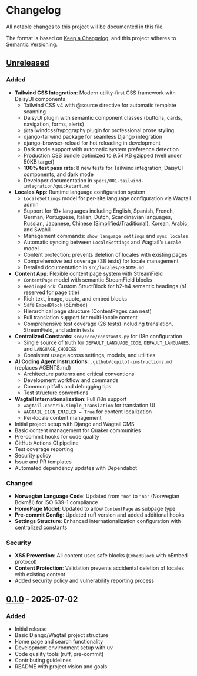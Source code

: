 # Changelog

All notable changes to this project will be documented in this file.

The format is based on [Keep a Changelog](https://keepachangelog.com/en/1.0.0/),
and this project adheres to [Semantic Versioning](https://semver.org/spec/v2.0.0.html).

## [Unreleased]

### Added

- **Tailwind CSS Integration**: Modern utility-first CSS framework with DaisyUI components
  - Tailwind CSS v4 with @source directive for automatic template scanning
  - DaisyUI plugin with semantic component classes (buttons, cards, navigation, forms, alerts)
  - @tailwindcss/typography plugin for professional prose styling
  - django-tailwind package for seamless Django integration
  - django-browser-reload for hot reloading in development
  - Dark mode support with automatic system preference detection
  - Production CSS bundle optimized to 9.54 KB gzipped (well under 50KB target)
  - **100% test pass rate**: 8 new tests for Tailwind integration, DaisyUI components, and dark mode
  - Developer documentation in `specs/001-tailwind-integration/quickstart.md`
- **Locales App**: Runtime language configuration system
  - `LocaleSettings` model for per-site language configuration via Wagtail admin
  - Support for 19+ languages including English, Spanish, French, German, Portuguese, Italian, Dutch, Scandinavian languages, Russian, Japanese, Chinese (Simplified/Traditional), Korean, Arabic, and Swahili
  - Management commands: `show_language_settings` and `sync_locales`
  - Automatic syncing between `LocaleSettings` and Wagtail's `Locale` model
  - Content protection: prevents deletion of locales with existing pages
  - Comprehensive test coverage (38 tests) for locale management
  - Detailed documentation in `src/locales/README.md`
- **Content App**: Flexible content page system with StreamField
  - `ContentPage` model with semantic StreamField blocks
  - `HeadingBlock`: Custom StructBlock for h2-h4 semantic headings (h1 reserved for page title)
  - Rich text, image, quote, and embed blocks
  - Safe `EmbedBlock` (oEmbed)
  - Hierarchical page structure (ContentPages can nest)
  - Full translation support for multi-locale content
  - Comprehensive test coverage (26 tests) including translation, StreamField, and admin tests
- **Centralized Constants**: `src/core/constants.py` for i18n configuration
  - Single source of truth for `DEFAULT_LANGUAGE_CODE`, `DEFAULT_LANGUAGES`, and `LANGUAGE_CHOICES`
  - Consistent usage across settings, models, and utilities
- **AI Coding Agent Instructions**: `.github/copilot-instructions.md` (replaces AGENTS.md)
  - Architecture patterns and critical conventions
  - Development workflow and commands
  - Common pitfalls and debugging tips
  - Test structure conventions
- **Wagtail Internationalization**: Full i18n support
  - `wagtail.contrib.simple_translation` for translation UI
  - `WAGTAIL_I18N_ENABLED = True` for content localization
  - Per-locale content management
- Initial project setup with Django and Wagtail CMS
- Basic content management for Quaker communities
- Pre-commit hooks for code quality
- GitHub Actions CI pipeline
- Test coverage reporting
- Security policy
- Issue and PR templates
- Automated dependency updates with Dependabot

### Changed

- **Norwegian Language Code**: Updated from `"no"` to `"nb"` (Norwegian Bokmål) for ISO 639-1 compliance
- **HomePage Model**: Updated to allow `ContentPage` as subpage type
- **Pre-commit Config**: Updated ruff version and added additional hooks
- **Settings Structure**: Enhanced internationalization configuration with centralized constants

### Security

- **XSS Prevention**: All content uses safe blocks (`EmbedBlock` with oEmbed protocol)
- **Content Protection**: Validation prevents accidental deletion of locales with existing content
- Added security policy and vulnerability reporting process

## [0.1.0] - 2025-07-02

### Added

- Initial release
- Basic Django/Wagtail project structure
- Home page and search functionality
- Development environment setup with uv
- Code quality tools (ruff, pre-commit)
- Contributing guidelines
- README with project vision and goals

[Unreleased]: https://github.com/WesternFriend/QuakerCMS/compare/v0.1.0...HEAD
[0.1.0]: https://github.com/WesternFriend/QuakerCMS/releases/tag/v0.1.0
